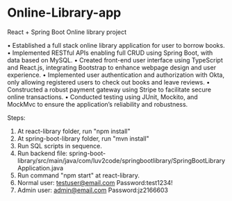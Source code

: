 # Online-Library-app
React + Spring Boot Online library project

•	Established a full stack online library application for user to borrow books.
•	Implemented RESTful APIs enabling full CRUD using Spring Boot, with data based on MySQL.
•	Created front-end user interface using TypeScript and React.js, integrating Bootstrap to enhance webpage design and user experience.
•	Implemented user authentication and authorization with Okta, only allowing registered users to check out books and leave reviews.
•	Constructed a robust payment gateway using Stripe to facilitate secure online transactions.
•	Conducted testing using JUnit, Mockito, and MockMvc to ensure the application’s reliability and robustness.

Steps:
1. At react-library folder, run "npm install"
2. At spring-boot-library folder, run "mvn install"
3. Run SQL scripts in sequence.
4. Run backend file: spring-boot-library/src/main/java/com/luv2code/springbootlibrary/SpringBootLibraryApplication.java
5. Run command "npm start" at react-library.
6. Normal user: testuser@email.com Password:test1234!
7. Admin user: admin@email.com Password:jz2166603
